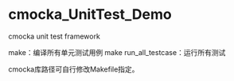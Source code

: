 # cmocka_UnitTest_Demo
cmocka unit test framework

make：编译所有单元测试用例
make run_all_testcase：运行所有测试

cmocka库路径可自行修改Makefile指定。

